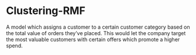 # Clustering-RMF
A model which assigns a customer to a certain customer category based on the total value of orders they’ve placed. This would let the company target the most valuable customers with certain offers which promote a higher spend.
